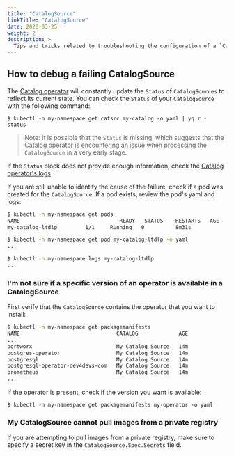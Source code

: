 ```yaml
---
title: "CatalogSource"
linkTitle: "CatalogSource"
date: 2020-03-25
weight: 2
description: >
  Tips and tricks related to troubleshooting the configuration of a `CatalogSource`.
---
```


## How to debug a failing CatalogSource

The [Catalog operator][olm-arch-doc] will constantly update the `Status` of `CatalogSources` to reflect its current state. You can check the `Status` of your `CatalogSource` with the following command:

`$ kubectl -n my-namespace get catsrc my-catalog -o yaml | yq r - status`

>Note: It is possible that the `Status` is missing, which suggests that the Catalog operator is encountering an issue when processing the `CatalogSource` in a very early stage.

If the `Status` block does not provide enough information, check the [Catalog operator's logs](/docs/tasks/troubleshooting/olm-and-catalog-operators/#how-to-view-the-catalog-operator-logs).

If you are still unable to identify the cause of the failure, check if a pod was created for the `CatalogSource`. If a pod exists, review the pod's yaml and logs:

```bash
$ kubectl -n my-namespace get pods
NAME                                READY   STATUS    RESTARTS   AGE
my-catalog-ltdlp         1/1     Running   0          8m31s

$ kubectl -n my-namespace get pod my-catalog-ltdlp -o yaml
...

$ kubectl -n my-namespace logs my-catalog-ltdlp
...
```

### I'm not sure if a specific version of an operator is available in a CatalogSource

First verify that the `CatalogSource` contains the operator that you want to install:

```bash
$ kubectl -n my-namespace get packagemanifests
NAME                               CATALOG             AGE
...
portworx                           My Catalog Source   14m
postgres-operator                  My Catalog Source   14m
postgresql                         My Catalog Source   14m
postgresql-operator-dev4devs-com   My Catalog Source   14m
prometheus                         My Catalog Source   14m
...
```

If the operator is present, check if the version you want is available:

`$ kubectl -n my-namespace get packagemanifests my-operator -o yaml`

### My CatalogSource cannot pull images from a private registry

If you are attempting to pull images from a private registry, make sure to specify a secret key in the `CatalogSource.Spec.Secrets` field.

[olm-arch-doc]: /docs/concepts/olm-architecture#catalog-operator